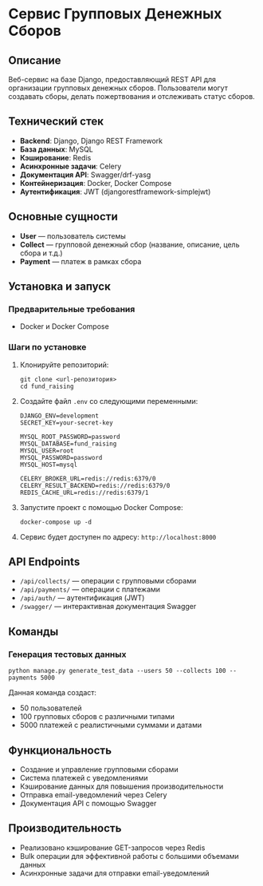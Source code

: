 # Сервис Групповых Денежных Сборов

## Описание

Веб-сервис на базе Django, предоставляющий REST API для организации групповых денежных сборов. Пользователи могут создавать сборы, делать пожертвования и отслеживать статус сборов.

## Технический стек

- **Backend**: Django, Django REST Framework
- **База данных**: MySQL
- **Кэширование**: Redis
- **Асинхронные задачи**: Celery
- **Документация API**: Swagger/drf-yasg
- **Контейнеризация**: Docker, Docker Compose
- **Аутентификация**: JWT (djangorestframework-simplejwt)

## Основные сущности

- **User** — пользователь системы
- **Collect** — групповой денежный сбор (название, описание, цель сбора и т.д.)
- **Payment** — платеж в рамках сбора

## Установка и запуск

### Предварительные требования

- Docker и Docker Compose

### Шаги по установке

1. Клонируйте репозиторий:
   ```
   git clone <url-репозитория>
   cd fund_raising
   ```

2. Создайте файл `.env` со следующими переменными:
   ```
   DJANGO_ENV=development
   SECRET_KEY=your-secret-key
   
   MYSQL_ROOT_PASSWORD=password
   MYSQL_DATABASE=fund_raising
   MYSQL_USER=root
   MYSQL_PASSWORD=password
   MYSQL_HOST=mysql
   
   CELERY_BROKER_URL=redis://redis:6379/0
   CELERY_RESULT_BACKEND=redis://redis:6379/0
   REDIS_CACHE_URL=redis://redis:6379/1
   ```

3. Запустите проект с помощью Docker Compose:
   ```
   docker-compose up -d
   ```

4. Сервис будет доступен по адресу: `http://localhost:8000`

## API Endpoints

- `/api/collects/` — операции с групповыми сборами
- `/api/payments/` — операции с платежами
- `/api/auth/` — аутентификация (JWT)
- `/swagger/` — интерактивная документация Swagger

## Команды

### Генерация тестовых данных

```
python manage.py generate_test_data --users 50 --collects 100 --payments 5000
```

Данная команда создаст:
- 50 пользователей
- 100 групповых сборов с различными типами
- 5000 платежей с реалистичными суммами и датами

## Функциональность

- Создание и управление групповыми сборами
- Система платежей с уведомлениями
- Кэширование данных для повышения производительности
- Отправка email-уведомлений через Celery
- Документация API с помощью Swagger

[//]: # (## Тестирование)

[//]: # ()
[//]: # (Запуск тестов:)

[//]: # (```)

[//]: # (python manage.py test)

[//]: # (```)

## Производительность

- Реализовано кэширование GET-запросов через Redis
- Bulk операции для эффективной работы с большими объемами данных
- Асинхронные задачи для отправки email-уведомлений
